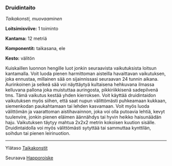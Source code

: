 ### Druidintaito

*Taikakonsti, muovaaminen* 

**Loitsimisviive:** 1 toiminto

**Kantama:** 12 metriä

**Komponentit:** taikasana, ele

**Kesto:** välitön

Kuiskaillen luonnon hengille luot jonkin seuraavista vaikutuksista loitsun kantamalla. Voit luoda pienen harmittoman aisteilla havaittavan vaikutuksen, joka ennustaa, millainen sää on sijainnissasi seuraavan 24 tunnin aikana. Aurinkoinen ja selkeä sää voi näyttäytyä kultaisena hehkuvana ilmassa kelluvana pallona joka muistuttaa auringosta, pikkiriikkisenä sadepilvenä tms. Tämä vaikutus kestää yhden kierroksen. Voit käyttää druidintaidon vaikutuksen myös siihen, että saat nupun välittömästi puhkeamaan kukkaan, siemenkodan paukahtamaan tai lehden kasvamaan. Voit myös luoda välittömän ja vaarattoman aistihavainnon, joka voi olla putoavia lehtiä, kevyt tuulenvire, jonkin pienen eläimen äännähdys tai hyvin heikko haisunäädän haju. Vaikutuksen täytyy mahtua 2x2x2 metrin kokoisen kuution sisälle. Druidintaidolla voi myös välittömästi sytyttää tai sammuttaa kynttilän, soihdun tai pienen leirinuotion.

----

Ylätaso [Taikakonstit](0.piirin_taikakonstit.md)

Seuraava [Happoroiske](Happoroiske.md)